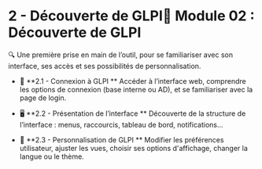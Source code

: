 # 2 - Découverte de GLPI📘 **Module 02 : Découverte de GLPI**

🔍 Une première prise en main de l’outil, pour se familiariser avec son interface, ses accès et ses possibilités de personnalisation.



- 🔐 **2.1 - Connexion à GLPI  **
  Accéder à l’interface web, comprendre les options de connexion (base interne ou AD), et se familiariser avec la page de login.



- 🖥️ **2.2 - Présentation de l’interface  **
  Découverte de la structure de l’interface : menus, raccourcis, tableau de bord, notifications…



- 🎨 **2.3 - Personnalisation de GLPI  **
  Modifier les préférences utilisateur, ajuster les vues, choisir ses options d'affichage, changer la langue ou le thème.
